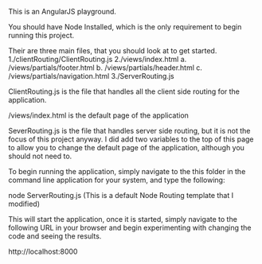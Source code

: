 This is an AngularJS playground.

You should have Node Installed, which is the only requirement to begin running this project.

Their are three main files, that you should look at to get started.
1./clientRouting/ClientRouting.js
2./views/index.html
  a. /views/partials/footer.html
  b. /views/partials/header.html
  c. /views/partials/navigation.html
3./ServerRouting.js

ClientRouting.js is the file that handles all the client side routing for the application.

/views/index.html is the default page of the application

SeverRouting.js is the file that handles server side routing, but it is not the focus of this project anyway.  I did add two variables to the top of this page to allow you to change the default page of the application, although you should not need to.

To begin running the application, simply navigate to the this folder in the command line application for your system, and type the following:

node ServerRouting.js (This is a default Node Routing template that I modified)

This will start the application, once it is started, simply navigate to the following URL in your browser and begin experimenting with changing the code and seeing the results.

http://localhost:8000
